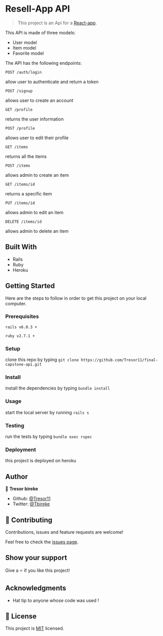 # Resell-App API

> This project is an Api for a [React-app](https://resell-app.netlify.app/).

This API is made of three models:
- User model
- Item model
- Favorite model

The API has the following endpoints:

`POST /auth/login`

allow user to authenticate and return a token

`POST /signup`

allows user to create an account

`GET /profile`

returns the user information

`POST /profile`

allows user to edit their profile

`GET /items`

returns all the items

`POST /items`

allows admin to create an item

`GET /items/id`

returns a specific item

`PUT /items/id`

allows admin to edit an item

`DELETE /items/id`

allows admin to delete an item

## Built With

- Rails
- Ruby 
- Heroku

## Getting Started

Here are the steps to follow in order to get this project on your local computer.

### Prerequisites

`rails v6.0.3 +`

`ruby v2.7.1 +`

### Setup

clone this repo by typing `git clone https://github.com/Tresor11/final-capstone-api.git`

### Install

install the dependencies by typing `bundle install`

### Usage

start the local server by running `rails s`

### Testing

run the tests by typing `bundle exec rspec`

### Deployment

this project is deployed on heroku

## Author

👤 **Tresor bireke**

- Github: [@Tresor11](https://github.com/Tresor11)
- Twitter: [@Tbireke](https://twitter.com/Tbireke)

## 🤝 Contributing

Contributions, issues and feature requests are welcome!

Feel free to check the [issues page](issues/).

## Show your support

Give a ⭐️ if you like this project!

## Acknowledgments

- Hat tip to anyone whose code was used !

## 📝 License

This project is [MIT](lic.url) licensed.

